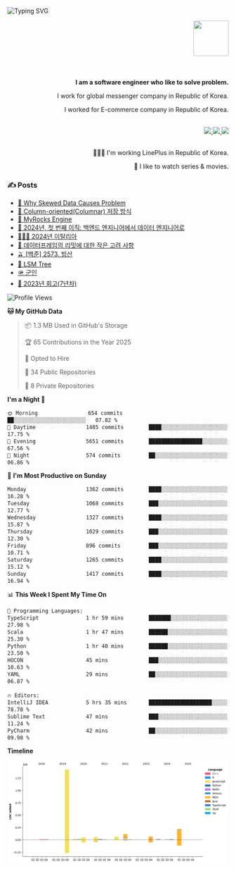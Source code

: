 ![Typing SVG](https://readme-typing-svg.herokuapp.com/?lines=Hello,+I'm+Changkwon+😎&height=150&width=1024&size=40&color=458588&background=282828&center=true&vCenter=true&multiline=false&duration=2000&pause=0)

<div align=right>
  <a href="https://github.com/devxb/gitanimals">
    <img
      src="https://render.gitanimals.org/lines/spearkkk?pet-id=624227435622945015"
      width="80"
      height="80"
    />
  </a>
  <br/>
  <br/>  
  <br/>
  
  **I am a software engineer who like to solve problem.**<br/>

  I work for global messenger company in Republic of Korea.<br/> 
  
  I worked for E-commerce company in Republic of Korea.<br/>
  <br/>

  <a href="https://www.linkedin.com/in/spearkkk/" target="_blank">
    <img src="https://img.shields.io/badge/LinkedIn-305D61.svg?&style=for-the-badge&logo=linkedin&logoColor=ffffff&labelColor=305D61&logoWidth=20"/>
  </a>
  <a href="http://spearkkk.dev/en/resume/" target="_blank">
    <img src="https://img.shields.io/badge/resume-305D61.svg?&style=for-the-badge&logo=ReadtheDocs&logoColor=ffffff&labelColor=305D61&logoWidth=20"/>
  </a>
  <a href="https://spearkkk.dev/" target="_blank">
    <img src="https://img.shields.io/badge/blog-305D61.svg?&style=for-the-badge&logo=ReadtheDocs&logoColor=ffffff&labelColor=305D61&logoWidth=20"/>
  </a>
  
  <br/>
  <br/>
  
  👨🏼‍💻 I'm working LinePlus in Republic of Korea.
  <br/>
  
  🍿 I like to watch series & movies.
  <br/>

</div>
  
<div align=left>
  
  <div>
    
  ### ✍️ Posts
    
  </div>
  
  <!-- BLOGPOSTS:START -->
- [🍐 Why Skewed Data Causes Problem](https://spearkkk.dev/why-skewed-data-causes-problem)
- [🥖 Column-oriented(Columnar) 저장 방식](https://spearkkk.dev/column-oriented)
- [🍓 MyRocks Engine](https://spearkkk.dev/my-rocks_engine)
- [📝 2024년, 첫 번째 이직: 백엔드 엔지니어에서 데이터 엔지니어로](https://spearkkk.dev/2024-first-changing-company-from-backend-to-data-engineer)
- [🧑🏼‍🍳 2024년 이탈리아](https://spearkkk.dev/2024-italy)
- [🍄 데이터프레임의 리밋에 대한 작은 고려 사항](https://spearkkk.dev/dataframe-limit)
- [🫒 [백준] 2573. 빙산](https://spearkkk.dev/%EB%B0%B1%EC%A4%80-2573-%EB%B9%99%EC%82%B0)
- [🌽 LSM Tree](https://spearkkk.dev/lsm-tree)
- [🪖 군인](https://spearkkk.dev/soldier)
- [📝 2023년 회고(7년차)](https://spearkkk.dev/7%EB%85%84%EC%B0%A8-%ED%9A%8C%EA%B3%A0)
<!-- BLOGPOSTS:END -->

  
<!--START_SECTION:waka-->
![Profile Views](http://img.shields.io/badge/Profile%20Views-0-blue)

**🐱 My GitHub Data** 

> 📦 1.3 MB Used in GitHub's Storage 
 > 
> 🏆 65 Contributions in the Year 2025
 > 
> 💼 Opted to Hire
 > 
> 📜 34 Public Repositories 
 > 
> 🔑 8 Private Repositories 
 > 
**I'm a Night 🦉** 

```text
🌞 Morning                654 commits         ██░░░░░░░░░░░░░░░░░░░░░░░   07.82 % 
🌆 Daytime                1485 commits        ████░░░░░░░░░░░░░░░░░░░░░   17.75 % 
🌃 Evening                5651 commits        █████████████████░░░░░░░░   67.56 % 
🌙 Night                  574 commits         ██░░░░░░░░░░░░░░░░░░░░░░░   06.86 % 
```
📅 **I'm Most Productive on Sunday** 

```text
Monday                   1362 commits        ████░░░░░░░░░░░░░░░░░░░░░   16.28 % 
Tuesday                  1068 commits        ███░░░░░░░░░░░░░░░░░░░░░░   12.77 % 
Wednesday                1327 commits        ████░░░░░░░░░░░░░░░░░░░░░   15.87 % 
Thursday                 1029 commits        ███░░░░░░░░░░░░░░░░░░░░░░   12.30 % 
Friday                   896 commits         ███░░░░░░░░░░░░░░░░░░░░░░   10.71 % 
Saturday                 1265 commits        ████░░░░░░░░░░░░░░░░░░░░░   15.12 % 
Sunday                   1417 commits        ████░░░░░░░░░░░░░░░░░░░░░   16.94 % 
```


📊 **This Week I Spent My Time On** 

```text
💬 Programming Languages: 
TypeScript               1 hr 59 mins        ███████░░░░░░░░░░░░░░░░░░   27.98 % 
Scala                    1 hr 47 mins        ██████░░░░░░░░░░░░░░░░░░░   25.30 % 
Python                   1 hr 40 mins        ██████░░░░░░░░░░░░░░░░░░░   23.50 % 
HOCON                    45 mins             ███░░░░░░░░░░░░░░░░░░░░░░   10.63 % 
YAML                     29 mins             ██░░░░░░░░░░░░░░░░░░░░░░░   06.87 % 

🔥 Editors: 
IntelliJ IDEA            5 hrs 35 mins       ████████████████████░░░░░   78.78 % 
Sublime Text             47 mins             ███░░░░░░░░░░░░░░░░░░░░░░   11.24 % 
PyCharm                  42 mins             ██░░░░░░░░░░░░░░░░░░░░░░░   09.98 % 
```

**Timeline**

![Lines of Code chart](https://raw.githubusercontent.com/spearkkk/spearkkk/main/assets/bar_graph.png)


<!--END_SECTION:waka-->
</div>

